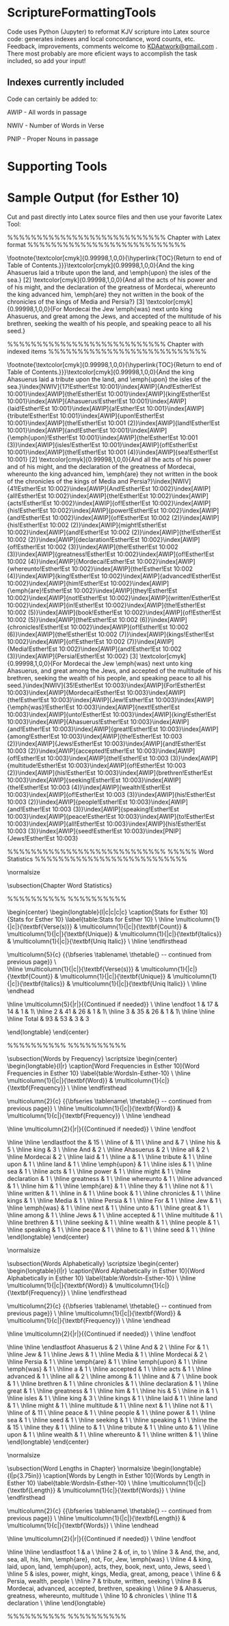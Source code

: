 # ScriptureFormattingTools
Code uses Python (Jupyter) to reformat KJV scripture into Latex source code: generates indexes and local concordance, word counts, etc.
Feedback, improvements, comments welcome to KDAatwork@gmail.com . There most probably are more eficient ways to accomplish the task included, so add your input!

## Indexes currently included
Code can certainly be added to:

AWIP - All words in passage

NWIV - Number of Words in Verse

PNIP - Proper Nouns in passage

# Supporting Tools

# Sample Output (for Esther 10)
Cut and past directly into Latex source files and then use your favorite Latex Tool:

%%%%%%%%%%%%%%%%%%%%%%%%%%%
Chapter with Latex format
%%%%%%%%%%%%%%%%%%%%%%%%%%%


\footnote{\textcolor[cmyk]{0.99998,1,0,0}{\hyperlink{TOC}{Return to end of Table of Contents.}}}\textcolor[cmyk]{0.99998,1,0,0}{And the king Ahasuerus laid a tribute upon the land, and \emph{upon} the isles of the sea.}
[2] \textcolor[cmyk]{0.99998,1,0,0}{And all the acts of his power and of his might, and the declaration of the greatness of Mordecai, whereunto the king advanced him, \emph{are} they not written in the book of the chronicles of the kings of Media and Persia?}
[3] \textcolor[cmyk]{0.99998,1,0,0}{For Mordecai the Jew \emph{was} next unto king Ahasuerus, and great among the Jews, and accepted of the multitude of his brethren, seeking the wealth of his people, and speaking peace to all his seed.}


%%%%%%%%%%%%%%%%%%%%%%%%%%%
Chapter with indexed items
%%%%%%%%%%%%%%%%%%%%%%%%%%%


\footnote{\textcolor[cmyk]{0.99998,1,0,0}{\hyperlink{TOC}{Return to end of Table of Contents.}}}\textcolor[cmyk]{0.99998,1,0,0}{And the king Ahasuerus laid a tribute upon the land, and \emph{upon} the isles of the sea.}\index[NWIV]{17!Esther!Est 10:001}\index[AWIP]{And!Esther!Est 10:001}\index[AWIP]{the!Esther!Est 10:001}\index[AWIP]{king!Esther!Est 10:001}\index[AWIP]{Ahasuerus!Esther!Est 10:001}\index[AWIP]{laid!Esther!Est 10:001}\index[AWIP]{a!Esther!Est 10:001}\index[AWIP]{tribute!Esther!Est 10:001}\index[AWIP]{upon!Esther!Est 10:001}\index[AWIP]{the!Esther!Est 10:001 (2)}\index[AWIP]{land!Esther!Est 10:001}\index[AWIP]{and!Esther!Est 10:001}\index[AWIP]{\emph{upon}!Esther!Est 10:001}\index[AWIP]{the!Esther!Est 10:001 (3)}\index[AWIP]{isles!Esther!Est 10:001}\index[AWIP]{of!Esther!Est 10:001}\index[AWIP]{the!Esther!Est 10:001 (4)}\index[AWIP]{sea!Esther!Est 10:001}
[2] \textcolor[cmyk]{0.99998,1,0,0}{And all the acts of his power and of his might, and the declaration of the greatness of Mordecai, whereunto the king advanced him, \emph{are} they not written in the book of the chronicles of the kings of Media and Persia?}\index[NWIV]{41!Esther!Est 10:002}\index[AWIP]{And!Esther!Est 10:002}\index[AWIP]{all!Esther!Est 10:002}\index[AWIP]{the!Esther!Est 10:002}\index[AWIP]{acts!Esther!Est 10:002}\index[AWIP]{of!Esther!Est 10:002}\index[AWIP]{his!Esther!Est 10:002}\index[AWIP]{power!Esther!Est 10:002}\index[AWIP]{and!Esther!Est 10:002}\index[AWIP]{of!Esther!Est 10:002 (2)}\index[AWIP]{his!Esther!Est 10:002 (2)}\index[AWIP]{might!Esther!Est 10:002}\index[AWIP]{and!Esther!Est 10:002 (2)}\index[AWIP]{the!Esther!Est 10:002 (2)}\index[AWIP]{declaration!Esther!Est 10:002}\index[AWIP]{of!Esther!Est 10:002 (3)}\index[AWIP]{the!Esther!Est 10:002 (3)}\index[AWIP]{greatness!Esther!Est 10:002}\index[AWIP]{of!Esther!Est 10:002 (4)}\index[AWIP]{Mordecai!Esther!Est 10:002}\index[AWIP]{whereunto!Esther!Est 10:002}\index[AWIP]{the!Esther!Est 10:002 (4)}\index[AWIP]{king!Esther!Est 10:002}\index[AWIP]{advanced!Esther!Est 10:002}\index[AWIP]{him!Esther!Est 10:002}\index[AWIP]{\emph{are}!Esther!Est 10:002}\index[AWIP]{they!Esther!Est 10:002}\index[AWIP]{not!Esther!Est 10:002}\index[AWIP]{written!Esther!Est 10:002}\index[AWIP]{in!Esther!Est 10:002}\index[AWIP]{the!Esther!Est 10:002 (5)}\index[AWIP]{book!Esther!Est 10:002}\index[AWIP]{of!Esther!Est 10:002 (5)}\index[AWIP]{the!Esther!Est 10:002 (6)}\index[AWIP]{chronicles!Esther!Est 10:002}\index[AWIP]{of!Esther!Est 10:002 (6)}\index[AWIP]{the!Esther!Est 10:002 (7)}\index[AWIP]{kings!Esther!Est 10:002}\index[AWIP]{of!Esther!Est 10:002 (7)}\index[AWIP]{Media!Esther!Est 10:002}\index[AWIP]{and!Esther!Est 10:002 (3)}\index[AWIP]{Persia!Esther!Est 10:002}
[3] \textcolor[cmyk]{0.99998,1,0,0}{For Mordecai the Jew \emph{was} next unto king Ahasuerus, and great among the Jews, and accepted of the multitude of his brethren, seeking the wealth of his people, and speaking peace to all his seed.}\index[NWIV]{35!Esther!Est 10:003}\index[AWIP]{For!Esther!Est 10:003}\index[AWIP]{Mordecai!Esther!Est 10:003}\index[AWIP]{the!Esther!Est 10:003}\index[AWIP]{Jew!Esther!Est 10:003}\index[AWIP]{\emph{was}!Esther!Est 10:003}\index[AWIP]{next!Esther!Est 10:003}\index[AWIP]{unto!Esther!Est 10:003}\index[AWIP]{king!Esther!Est 10:003}\index[AWIP]{Ahasuerus!Esther!Est 10:003}\index[AWIP]{and!Esther!Est 10:003}\index[AWIP]{great!Esther!Est 10:003}\index[AWIP]{among!Esther!Est 10:003}\index[AWIP]{the!Esther!Est 10:003 (2)}\index[AWIP]{Jews!Esther!Est 10:003}\index[AWIP]{and!Esther!Est 10:003 (2)}\index[AWIP]{accepted!Esther!Est 10:003}\index[AWIP]{of!Esther!Est 10:003}\index[AWIP]{the!Esther!Est 10:003 (3)}\index[AWIP]{multitude!Esther!Est 10:003}\index[AWIP]{of!Esther!Est 10:003 (2)}\index[AWIP]{his!Esther!Est 10:003}\index[AWIP]{brethren!Esther!Est 10:003}\index[AWIP]{seeking!Esther!Est 10:003}\index[AWIP]{the!Esther!Est 10:003 (4)}\index[AWIP]{wealth!Esther!Est 10:003}\index[AWIP]{of!Esther!Est 10:003 (3)}\index[AWIP]{his!Esther!Est 10:003 (2)}\index[AWIP]{people!Esther!Est 10:003}\index[AWIP]{and!Esther!Est 10:003 (3)}\index[AWIP]{speaking!Esther!Est 10:003}\index[AWIP]{peace!Esther!Est 10:003}\index[AWIP]{to!Esther!Est 10:003}\index[AWIP]{all!Esther!Est 10:003}\index[AWIP]{his!Esther!Est 10:003 (3)}\index[AWIP]{seed!Esther!Est 10:003}\index[PNIP]{Jews!Esther!Est 10:003}


%%%%%%%%%%%%%%%%%%%%%%%%%%%
%%%%% Word Statistics
%%%%%%%%%%%%%%%%%%%%%%%%%%


\normalsize



\subsection{Chapter Word Statistics}


%%%%%%%%%%
%%%%%%%%%%
 
\begin{center}
\begin{longtable}{l|c|c|c|c}
\caption[Stats for Esther 10]{Stats for Esther 10} \label{table:Stats for Esther 10} \\ 
\hline \multicolumn{1}{|c|}{\textbf{Verse(s)}} & \multicolumn{1}{|c|}{\textbf{Count}} & \multicolumn{1}{|c|}{\textbf{Unique}} & \multicolumn{1}{|c|}{\textbf{Italics}} & \multicolumn{1}{|c|}{\textbf{Uniq Italic}}  \\ \hline 
\endfirsthead
 
\multicolumn{5}{c}
{{\bfseries \tablename\ \thetable{} -- continued from previous page}} \\  
\hline \multicolumn{1}{|c|}{\textbf{Verse(s)}} & \multicolumn{1}{|c|}{\textbf{Count}} & \multicolumn{1}{|c|}{\textbf{Unique}} & \multicolumn{1}{|c|}{\textbf{Italics}} & \multicolumn{1}{|c|}{\textbf{Uniq Italic}}  \\ \hline 
\endhead
 
\hline \multicolumn{5}{|r|}{{Continued if needed}} \\ \hline
\endfoot 
1 & 17 & 14 & 1 & 1\\ \hline
2 & 41 & 26 & 1 & 1\\ \hline
3 & 35 & 26 & 1 & 1\\ \hline
\hline \hline
Total & 93 & 53 & 3 & 3



\end{longtable}
\end{center}

%%%%%%%%%%
%%%%%%%%%%
 
\subsection{Words by Frequency}
\scriptsize
\begin{center}
\begin{longtable}{l|r}
\caption[Word Frequencies in Esther 10]{Word Frequencies in Esther 10} \label{table:WordsIn-Esther-10} \\ 
\hline \multicolumn{1}{|c|}{\textbf{Word}} & \multicolumn{1}{c|}{\textbf{Frequency}} \\ \hline 
\endfirsthead
 
\multicolumn{2}{c}
{{\bfseries \tablename\ \thetable{} -- continued from previous page}} \\ 
\hline \multicolumn{1}{|c|}{\textbf{Word}} & \multicolumn{1}{c|}{\textbf{Frequency}} \\ \hline 
\endhead
 
\hline \multicolumn{2}{|r|}{{Continued if needed}} \\ \hline
\endfoot
 
\hline \hline
\endlastfoot
the & 15 \\ \hline
of & 11 \\ \hline
and & 7 \\ \hline
his & 5 \\ \hline
king & 3 \\ \hline
And & 2 \\ \hline
Ahasuerus & 2 \\ \hline
all & 2 \\ \hline
Mordecai & 2 \\ \hline
laid & 1 \\ \hline
a & 1 \\ \hline
tribute & 1 \\ \hline
upon & 1 \\ \hline
land & 1 \\ \hline
\emph{upon} & 1 \\ \hline
isles & 1 \\ \hline
sea & 1 \\ \hline
acts & 1 \\ \hline
power & 1 \\ \hline
might & 1 \\ \hline
declaration & 1 \\ \hline
greatness & 1 \\ \hline
whereunto & 1 \\ \hline
advanced & 1 \\ \hline
him & 1 \\ \hline
\emph{are} & 1 \\ \hline
they & 1 \\ \hline
not & 1 \\ \hline
written & 1 \\ \hline
in & 1 \\ \hline
book & 1 \\ \hline
chronicles & 1 \\ \hline
kings & 1 \\ \hline
Media & 1 \\ \hline
Persia & 1 \\ \hline
For & 1 \\ \hline
Jew & 1 \\ \hline
\emph{was} & 1 \\ \hline
next & 1 \\ \hline
unto & 1 \\ \hline
great & 1 \\ \hline
among & 1 \\ \hline
Jews & 1 \\ \hline
accepted & 1 \\ \hline
multitude & 1 \\ \hline
brethren & 1 \\ \hline
seeking & 1 \\ \hline
wealth & 1 \\ \hline
people & 1 \\ \hline
speaking & 1 \\ \hline
peace & 1 \\ \hline
to & 1 \\ \hline
seed & 1 \\ \hline
\end{longtable}
\end{center}



\normalsize



\subsection{Words Alphabetically}
\scriptsize
\begin{center}
\begin{longtable}{l|r}
\caption[Word Alphabetically in Esther 10]{Word Alphabetically in Esther 10} \label{table:WordsIn-Esther-10} \\ 
\hline \multicolumn{1}{|c|}{\textbf{Word}} & \multicolumn{1}{c|}{\textbf{Frequency}} \\ \hline 
\endfirsthead
 
\multicolumn{2}{c}
{{\bfseries \tablename\ \thetable{} -- continued from previous page}} \\ 
\hline \multicolumn{1}{|c|}{\textbf{Word}} & \multicolumn{1}{c|}{\textbf{Frequency}} \\ \hline 
\endhead
 
\hline \multicolumn{2}{|r|}{{Continued if needed}} \\ \hline
\endfoot
 
\hline \hline
\endlastfoot
Ahasuerus & 2 \\ \hline
And & 2 \\ \hline
For & 1 \\ \hline
Jew & 1 \\ \hline
Jews & 1 \\ \hline
Media & 1 \\ \hline
Mordecai & 2 \\ \hline
Persia & 1 \\ \hline
\emph{are} & 1 \\ \hline
\emph{upon} & 1 \\ \hline
\emph{was} & 1 \\ \hline
a & 1 \\ \hline
accepted & 1 \\ \hline
acts & 1 \\ \hline
advanced & 1 \\ \hline
all & 2 \\ \hline
among & 1 \\ \hline
and & 7 \\ \hline
book & 1 \\ \hline
brethren & 1 \\ \hline
chronicles & 1 \\ \hline
declaration & 1 \\ \hline
great & 1 \\ \hline
greatness & 1 \\ \hline
him & 1 \\ \hline
his & 5 \\ \hline
in & 1 \\ \hline
isles & 1 \\ \hline
king & 3 \\ \hline
kings & 1 \\ \hline
laid & 1 \\ \hline
land & 1 \\ \hline
might & 1 \\ \hline
multitude & 1 \\ \hline
next & 1 \\ \hline
not & 1 \\ \hline
of & 11 \\ \hline
peace & 1 \\ \hline
people & 1 \\ \hline
power & 1 \\ \hline
sea & 1 \\ \hline
seed & 1 \\ \hline
seeking & 1 \\ \hline
speaking & 1 \\ \hline
the & 15 \\ \hline
they & 1 \\ \hline
to & 1 \\ \hline
tribute & 1 \\ \hline
unto & 1 \\ \hline
upon & 1 \\ \hline
wealth & 1 \\ \hline
whereunto & 1 \\ \hline
written & 1 \\ \hline
\end{longtable}
\end{center}



\normalsize



\subsection{Word Lengths in Chapter}
\normalsize
\begin{longtable}{l|p{3.75in}}
\caption[Words by Length in Esther 10]{Words by Length in Esther 10} \label{table:WordsIn-Esther-10} \\ 
\hline \multicolumn{1}{|c|}{\textbf{Length}} & \multicolumn{1}{c|}{\textbf{Words}} \\ \hline 
\endfirsthead
 
\multicolumn{2}{c}
{{\bfseries \tablename\ \thetable{} -- continued from previous page}} \\ 
\hline \multicolumn{1}{|c|}{\textbf{Length}} & \multicolumn{1}{c|}{\textbf{Words}} \\ \hline 
\endhead
 
\hline \multicolumn{2}{|r|}{{Continued if needed}} \\ \hline
\endfoot
 
\hline \hline
\endlastfoot
1 & a \\ \hline
2 & of, in, to \\ \hline
3 & And, the, and, sea, all, his, him, \emph{are}, not, For, Jew, \emph{was} \\ \hline
4 & king, laid, upon, land, \emph{upon}, acts, they, book, next, unto, Jews, seed \\ \hline
5 & isles, power, might, kings, Media, great, among, peace \\ \hline
6 & Persia, wealth, people \\ \hline
7 & tribute, written, seeking \\ \hline
8 & Mordecai, advanced, accepted, brethren, speaking \\ \hline
9 & Ahasuerus, greatness, whereunto, multitude \\ \hline
10 & chronicles \\ \hline
11 & declaration \\ \hline
\end{longtable}






%%%%%%%%%%
%%%%%%%%%%

